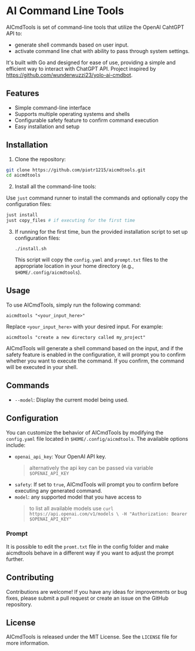 # AI Command Line Tools

AICmdTools is set of command-line tools that utilize the OpenAI CahtGPT API to:

- generate shell commands based on user input.
- activate command line chat with ability to pass through system settings.

It's built with Go and designed for ease of use,
providing a simple and efficient way to interact with ChatGPT API. Project
inspired by https://github.com/wunderwuzzi23/yolo-ai-cmdbot.

## Features

- Simple command-line interface
- Supports multiple operating systems and shells
- Configurable safety feature to confirm command execution
- Easy installation and setup

## Installation

1.  Clone the repository:

```bash
git clone https://github.com/piotr1215/aicmdtools.git
cd aicmdtools
```

2.  Install all the command-line tools:

Use `just` command runner to install the commands and optionally copy the
configuration files:

```bash
just install
just copy_files # if executing for the first time
```

3.  If running for the first time, bun the provided installation script to set up configuration files:

        ./install.sh

    This script will copy the `config.yaml` and `prompt.txt` files to the appropriate location in your home directory (e.g., `$HOME/.config/aicmdtools`).

## Usage

To use AICmdTools, simply run the following command:

    aicmdtools "<your_input_here>"

Replace `<your_input_here>` with your desired input. For example:

    aicmdtools "create a new directory called my_project"

AICmdTools will generate a shell command based on the input, and if the safety feature is enabled in the configuration, it will prompt you to confirm whether you want to execute the command. If you confirm, the command will be executed in your shell.

## Commands

- `--model`: Display the current model being used.

## Configuration

You can customize the behavior of AICmdTools by modifying the `config.yaml` file located in `$HOME/.config/aicmdtools`. The available options include:

- `openai_api_key`: Your OpenAI API key.
  > alternatively the api key can be passed via variable `$OPENAI_API_KEY`
- `safety`: If set to `true`, AICmdTools will prompt you to confirm before executing any generated command.
- `model`: any supported model that you have access to
  > to list all available models use `curl https://api.openai.com/v1/models \
-H "Authorization: Bearer $OPENAI_API_KEY"`

### Prompt

It is possible to edit the `promt.txt` file in the config folder and make aicmdtools
behave in a different way if you want to adjust the prompt further.

## Contributing

Contributions are welcome! If you have any ideas for improvements or bug fixes, please submit a pull request or create an issue on the GitHub repository.

## License

AICmdTools is released under the MIT License. See the `LICENSE` file for more information.
